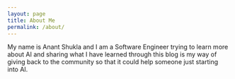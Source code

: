 ```yaml
---
layout: page
title: About Me
permalink: /about/
---
```


My name is Anant Shukla and I am a Software Engineer trying to learn more about AI and sharing what I have learned through this blog is my way of giving back to the community so that it could help someone just starting into AI.

